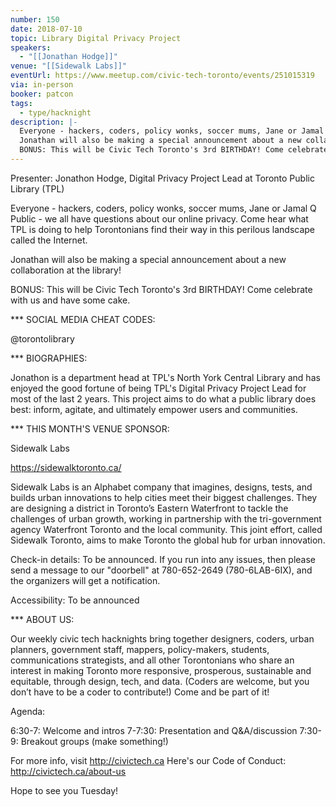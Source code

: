 ```yaml
---
number: 150
date: 2018-07-10
topic: Library Digital Privacy Project
speakers:
  - "[[Jonathan Hodge]]"
venue: "[[Sidewalk Labs]]"
eventUrl: https://www.meetup.com/civic-tech-toronto/events/251015319
via: in-person
booker: patcon
tags:
  - type/hacknight
description: |-
  Everyone - hackers, coders, policy wonks, soccer mums, Jane or Jamal Q Public - we all have questions about our online privacy. Come hear what TPL is doing to help Torontonians find their way in this perilous landscape called the Internet.
  Jonathan will also be making a special announcement about a new collaboration at the library!
  BONUS: This will be Civic Tech Toronto's 3rd BIRTHDAY! Come celebrate with us and have some cake.
---
```


Presenter: Jonathon Hodge, Digital Privacy Project Lead at Toronto Public Library (TPL)

Everyone - hackers, coders, policy wonks, soccer mums, Jane or Jamal Q Public - we all have questions about our online privacy. Come hear what TPL is doing to help Torontonians find their way in this perilous landscape called the Internet.

Jonathan will also be making a special announcement about a new collaboration at the library!

BONUS: This will be Civic Tech Toronto's 3rd BIRTHDAY! Come celebrate with us and have some cake.

*** SOCIAL MEDIA CHEAT CODES:

@torontolibrary

*** BIOGRAPHIES:

Jonathon is a department head at TPL's North York Central Library and has enjoyed the good fortune of being TPL's Digital Privacy Project Lead for most of the last 2 years. This project aims to do what a public library does best: inform, agitate, and ultimately empower users and communities.﻿

*** THIS MONTH'S VENUE SPONSOR:

Sidewalk Labs

https://sidewalktoronto.ca/

Sidewalk Labs is an Alphabet company that imagines, designs, tests, and builds urban innovations to help cities meet their biggest challenges. They are designing a district in Toronto’s Eastern Waterfront to tackle the challenges of urban growth, working in partnership with the tri-government agency Waterfront Toronto and the local community. This joint effort, called Sidewalk Toronto, aims to make Toronto the global hub for urban innovation.

Check-in details: To be announced. If you run into any issues, then please send a message to our "doorbell" at 780-652-2649 (780-6LAB-6IX), and the organizers will get a notification.

Accessibility: To be announced

*** ABOUT US:

Our weekly civic tech hacknights bring together designers, coders, urban planners, government staff, mappers, policy-makers, students, communications strategists, and all other Torontonians who share an interest in making Toronto more responsive, prosperous, sustainable and equitable, through design, tech, and data. (Coders are welcome, but you don’t have to be a coder to contribute!) Come and be part of it!

Agenda:

6:30-7: Welcome and intros
7-7:30: Presentation and Q&A/discussion
7:30-9: Breakout groups (make something!)

For more info, visit http://civictech.ca
Here's our Code of Conduct: http://civictech.ca/about-us

Hope to see you Tuesday!